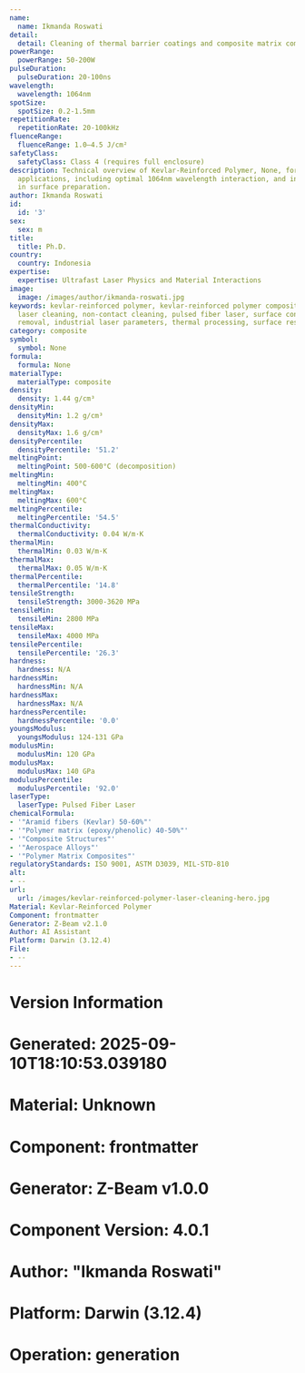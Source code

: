 ```yaml
---
name:
  name: Ikmanda Roswati
detail:
  detail: Cleaning of thermal barrier coatings and composite matrix composites
powerRange:
  powerRange: 50-200W
pulseDuration:
  pulseDuration: 20-100ns
wavelength:
  wavelength: 1064nm
spotSize:
  spotSize: 0.2-1.5mm
repetitionRate:
  repetitionRate: 20-100kHz
fluenceRange:
  fluenceRange: 1.0–4.5 J/cm²
safetyClass:
  safetyClass: Class 4 (requires full enclosure)
description: Technical overview of Kevlar-Reinforced Polymer, None, for laser cleaning
  applications, including optimal 1064nm wavelength interaction, and industrial applications
  in surface preparation.
author: Ikmanda Roswati
id:
  id: '3'
sex:
  sex: m
title:
  title: Ph.D.
country:
  country: Indonesia
expertise:
  expertise: Ultrafast Laser Physics and Material Interactions
image:
  image: /images/author/ikmanda-roswati.jpg
keywords: kevlar-reinforced polymer, kevlar-reinforced polymer composite, laser ablation,
  laser cleaning, non-contact cleaning, pulsed fiber laser, surface contamination
  removal, industrial laser parameters, thermal processing, surface restoration
category: composite
symbol:
  symbol: None
formula:
  formula: None
materialType:
  materialType: composite
density:
  density: 1.44 g/cm³
densityMin:
  densityMin: 1.2 g/cm³
densityMax:
  densityMax: 1.6 g/cm³
densityPercentile:
  densityPercentile: '51.2'
meltingPoint:
  meltingPoint: 500-600°C (decomposition)
meltingMin:
  meltingMin: 400°C
meltingMax:
  meltingMax: 600°C
meltingPercentile:
  meltingPercentile: '54.5'
thermalConductivity:
  thermalConductivity: 0.04 W/m·K
thermalMin:
  thermalMin: 0.03 W/m·K
thermalMax:
  thermalMax: 0.05 W/m·K
thermalPercentile:
  thermalPercentile: '14.8'
tensileStrength:
  tensileStrength: 3000-3620 MPa
tensileMin:
  tensileMin: 2800 MPa
tensileMax:
  tensileMax: 4000 MPa
tensilePercentile:
  tensilePercentile: '26.3'
hardness:
  hardness: N/A
hardnessMin:
  hardnessMin: N/A
hardnessMax:
  hardnessMax: N/A
hardnessPercentile:
  hardnessPercentile: '0.0'
youngsModulus:
  youngsModulus: 124-131 GPa
modulusMin:
  modulusMin: 120 GPa
modulusMax:
  modulusMax: 140 GPa
modulusPercentile:
  modulusPercentile: '92.0'
laserType:
  laserType: Pulsed Fiber Laser
chemicalFormula:
- '"Aramid fibers (Kevlar) 50-60%"'
- '"Polymer matrix (epoxy/phenolic) 40-50%"'
- '"Composite Structures"'
- '"Aerospace Alloys"'
- '"Polymer Matrix Composites"'
regulatoryStandards: ISO 9001, ASTM D3039, MIL-STD-810
alt:
- --
url:
  url: /images/kevlar-reinforced-polymer-laser-cleaning-hero.jpg
Material: Kevlar-Reinforced Polymer
Component: frontmatter
Generator: Z-Beam v2.1.0
Author: AI Assistant
Platform: Darwin (3.12.4)
File:
- --
---
```


# Version Information
# Generated: 2025-09-10T18:10:53.039180
# Material: Unknown
# Component: frontmatter
# Generator: Z-Beam v1.0.0
# Component Version: 4.0.1
# Author: "Ikmanda Roswati"
# Platform: Darwin (3.12.4)
# Operation: generation
